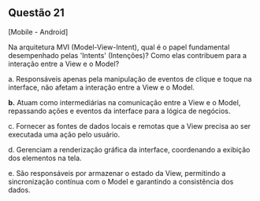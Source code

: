 

## Questão 21
[Mobile - Android]

Na arquitetura MVI (Model-View-Intent), qual é o papel fundamental desempenhado pelas 'Intents' (Intenções)? Como elas contribuem para a interação entre a View e o Model?

a. Responsáveis apenas pela manipulação de eventos de clique e toque na interface, não afetam a interação entre a View e o Model.

**b.** Atuam como intermediárias na comunicação entre a View e o Model, repassando ações e eventos da interface para a lógica de negócios.

c. Fornecer as fontes de dados locais e remotas que a View precisa ao ser executada uma ação pelo usuário.

d. Gerenciam a renderização gráfica da interface, coordenando a exibição dos elementos na tela.

e. São responsáveis por armazenar o estado da View, permitindo a sincronização contínua com o Model e garantindo a consistência dos dados.



